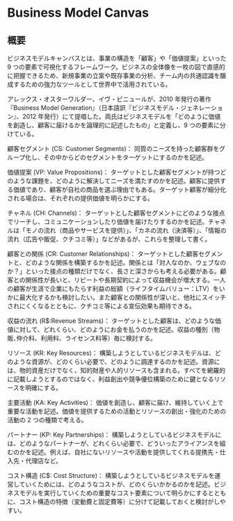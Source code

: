 # Business Model Canvas

## 概要

ビジネスモデルキャンバスとは、事業の構造を「顧客」や「価値提案」といった 9 つの要素で可視化するフレームワーク。ビジネスの全体像を一枚の図で直感的に把握できるため、新規事業の立案や既存事業の分析、チーム内の共通認識を醸成するための強力なツールとして世界中で活用されている。

アレックス・オスターワルダー、イヴ・ピニュールが、2010 年発行の著作『Business Model Generation』（日本語訳『ビジネスモデル・ジェネレーション』、2012 年発行）にて提唱した。両氏はビジネスモデルを「どのように価値を創造し、顧客に届けるかを論理的に記述したもの」と定義し、9 つの要素に分けている。

顧客セグメント (CS: Customer Segments)：
同質のニーズを持った顧客群をグループ化し、その中からどのセグメントをターゲットにするのかを記述。

価値提案 (VP: Value Propositions)：
ターゲットとした顧客セグメントが持つどのような課題を、どのように解決してニーズを満たすのかを記述。顧客に提供する価値であり、顧客が自社の商品を選ぶ理由でもある。ターゲット顧客が細分化される場合は、それぞれの提供価値を明らかにする。

チャネル (CH: Channels)：
ターゲットとした顧客セグメントにどのような接点でリーチし、コミュニケーションしたり価値を届けたりするのかを記述。チャネルは「モノの流れ（商品やサービスを提供）」、「カネの流れ（決済等）」、「情報の流れ（広告や販促、クチコミ等）」などがあるが、これらを整理して書く。

顧客との関係 (CR: Customer Relationships)：
ターゲットとした顧客セグメントと、どのような関係を構築するかを記述。関係とは「対人なのか、ウェブなのか？」といった接点の種類だけでなく、長さと深さからも考える必要がある。顧客との関係性が長いと、リピートや長期契約によって収益機会が増大する。一人の顧客が生涯で企業にもたらす利益の総額（ライフタイムバリュー：LTV）をいかに最大化するかも検討したい。また顧客との関係性が深いと、他社にスイッチされにくくなるとともに、クチコミ等による宣伝効果も期待できる。

収益の流れ (R$:Revenue Streams)：
ターゲットとした顧客は、どのような価値に対して、どれくらい、どのようにお金を払うのかを記述。収益の種別（物販､仲介料、利用料、ライセンス料等）毎に検討する。

リソース (KR: Key Resources)：
構築しようとしているビジネスモデルは、どのような資源が、どのくらい必要で、どのように調達するのかを記述。資源には、物的資産だけでなく、知的財産や人的リソースも含まれる。すべてを網羅的に記載しようとするのではなく、利益創出や競争優位構築のために鍵となるリソースを明確にする。

主要活動 (KA: Key Activities)：
価値を創造し、顧客に届け、維持していく上で重要な活動を記述。価値を提供するための活動とリソースの創出・強化のための活動の 2 つの種類で考える。

パートナー (KP: Key Partnerships)：
構築しようとしているビジネスモデルには、どのようなパートナーが、どれくらい必要で、どういったアライアンスを組むのかを記述。例えば、自社にないリソースや活動を提供してくれる提携先・仕入先・代理店など。

コスト構造 (C$: Cost Structure)：
構築しようとしているビジネスモデルを運営していくためには、どのようなコストが、どのくらいかかるのかを記述。ビジネスモデルを実行していくための重要なコスト要素について明らかにするとともに、コスト構造の特徴（変動費と固定費等）に分けて記載しておくと検討がしやすい。
